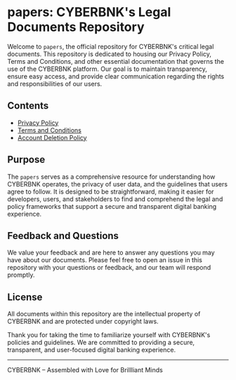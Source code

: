 # papers: CYBERBNK's Legal Documents Repository

Welcome to `papers`, the official repository for CYBERBNK's critical legal documents. This repository is dedicated to housing our Privacy Policy, Terms and Conditions, and other essential documentation that governs the use of the CYBERBNK platform. Our goal is to maintain transparency, ensure easy access, and provide clear communication regarding the rights and responsibilities of our users.

## Contents

- [Privacy Policy](/Privacy-Policy.md)
- [Terms and Conditions](/Terms-and-Conditions.md)
- [Account Deletion Policy](/Account-Deletion-Policy.md)

## Purpose

The `papers` serves as a comprehensive resource for understanding how CYBERBNK operates, the privacy of user data, and the guidelines that users agree to follow. It is designed to be straightforward, making it easier for developers, users, and stakeholders to find and comprehend the legal and policy frameworks that support a secure and transparent digital banking experience.

## Feedback and Questions

We value your feedback and are here to answer any questions you may have about our documents. Please feel free to open an issue in this repository with your questions or feedback, and our team will respond promptly.

## License

All documents within this repository are the intellectual property of CYBERBNK and are protected under copyright laws. 

Thank you for taking the time to familiarize yourself with CYBERBNK's policies and guidelines. We are committed to providing a secure, transparent, and user-focused digital banking experience.

---
CYBERBNK – Assembled with Love for Brillliant Minds
